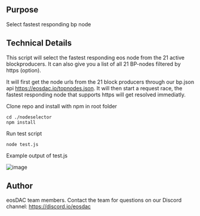 ## Purpose
Select fastest responding bp node

## Technical Details

This script will select the fastest responding eos node from the 21 active blockproducers. It can also give you a list of all 21 BP-nodes filtered by https (option).


It will first get the node urls from the 21 block producers through our bp.json api https://eosdac.io/topnodes.json. It will then start a request race, the fastest responding node that supports https will get resolved immediatly. 


Clone repo and install with npm in root folder
```
cd ./nodeselector
npm install
```
Run test script
```
node test.js
```
Example output of test.js

![image](https://user-images.githubusercontent.com/5130772/43662889-b85ecf8a-9767-11e8-95bb-47d3a42b3a2a.png)


## Author 
eosDAC team members. Contact the team for questions on our Discord channel: https://discord.io/eosdac
